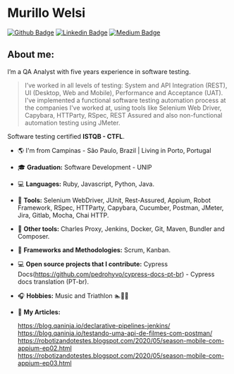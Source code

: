 # Murillo Welsi 
[![Github Badge](https://img.shields.io/badge/-Github-000?style=flat-square&logo=Github&logoColor=white&link=https://github.com/murillowelsi)](https://github.com/murillowelsi)
[![Linkedin Badge](https://img.shields.io/badge/-LinkedIn-blue?style=flat-square&logo=Linkedin&logoColor=white&link=https://www.linkedin.com/in/murillowelsi)](https://www.linkedin.com/in/murillowelsi)
[![Medium Badge](https://img.shields.io/badge/-@murillo.welsi-03a57a?style=flat-square&labelColor=000000&logo=Medium&link=https://medium.com/@murillo.welsi)](https://medium.com/@murillo.welsi)

## About me: 

I’m a QA Analyst with five years experience in software testing. 

> I’ve worked in all levels of testing: System and API Integration (REST), UI (Desktop, Web and Mobile), Performance and Acceptance (UAT). I've implemented a functional software
> testing automation process at the companies I've worked at, using tools like Selenium Web Driver, Capybara, HTTParty, RSpec, REST Assured and also non-functional automation
> testing using JMeter. 

Software testing certified **ISTQB - CTFL**.

- :earth_americas: I'm from Campinas - São Paulo, Brazil | Living in Porto, Portugal
- :mortar_board: **Graduation:** Software Development - UNIP
- :computer: **Languages:** Ruby, Javascript, Python, Java.
- :wrench: **Tools:** Selenium WebDriver, JUnit, Rest-Assured, Appium, Robot Framework, RSpec, HTTParty, Capybara, Cucumber, Postman, JMeter, Jira, Gitlab, Mocha, Chai HTTP.
- :hammer: **Other tools:** Charles Proxy, Jenkins, Docker, Git, Maven, Bundler and Composer.
- :bookmark_tabs: **Frameworks and Methodologies:** Scrum, Kanban.
- :computer: **Open source projects that I contribute:** Cypress Docs(https://github.com/pedrohyvo/cypress-docs-pt-br) - Cypress docs translation (PT-br).
- :headphones: **Hobbies:** Music and Triathlon :swimmer::bicyclist::runner:
- :newspaper: **My Articles:**

  https://blog.qaninja.io/declarative-pipelines-jenkins/ \
  https://blog.qaninja.io/testando-uma-api-de-filmes-com-postman/ \
  https://robotizandotestes.blogspot.com/2020/05/season-mobile-com-appium-ep02.html \
  https://robotizandotestes.blogspot.com/2020/05/season-mobile-com-appium-ep03.html 
